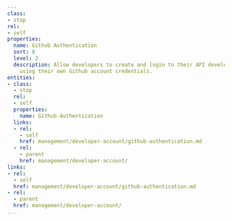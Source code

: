 ```yaml
---
class:
- stop
rel:
- self
properties:
  name: Github Authentication
  sort: 8
  level: 2
  description: Allow developers to create and login to their API developer account
    using their own Github account credentials.
entities:
- class:
  - stop
  rel:
  - self
  properties:
    name: Github Authentication
  links:
  - rel:
    - self
    href: management/developer-account/github-authentication.md
  - rel:
    - parent
    href: management/developer-account/
links:
- rel:
  - self
  href: management/developer-account/github-authentication.md
- rel:
  - parent
  href: management/developer-account/
...
```

